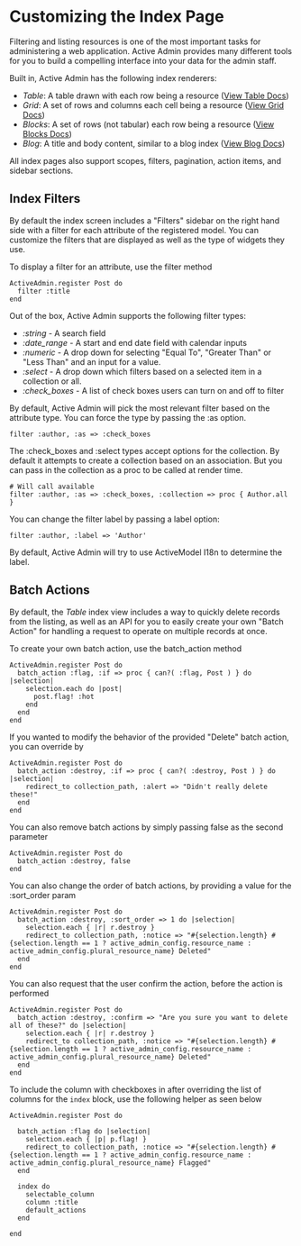 # Customizing the Index Page

Filtering and listing resources is one of the most important tasks for
administering a web application. Active Admin provides many different tools for
you to build a compelling interface into your data for the admin staff.

Built in, Active Admin has the following index renderers:

* *Table*: A table drawn with each row being a resource ([View Table Docs](3-index-pages/index-as-table.md))
* *Grid*: A set of rows and columns each cell being a resource ([View Grid Docs](3-index-pages/index-as-grid.md))
* *Blocks*: A set of rows (not tabular) each row being a resource ([View Blocks Docs](3-index-pages/index-as-block.md))
* *Blog*: A title and body content, similar to a blog index ([View Blog Docs](3-index-pages/index-as-blog.md))

All index pages also support scopes, filters, pagination, action items, and
sidebar sections.

## Index Filters

By default the index screen includes a "Filters" sidebar on the right hand side
with a filter for each attribute of the registered model. You can customize the
filters that are displayed as well as the type of widgets they use.

To display a filter for an attribute, use the filter method

    ActiveAdmin.register Post do
      filter :title
    end

Out of the box, Active Admin supports the following filter types:

* *:string* - A search field
* *:date_range* - A start and end date field with calendar inputs
* *:numeric* - A drop down for selecting "Equal To", "Greater Than" or "Less
  Than" and an input for a value.
* *:select* - A drop down which filters based on a selected item in a collection
  or all.
* *:check_boxes* - A list of check boxes users can turn on and off to filter

By default, Active Admin will pick the most relevant filter based on the
attribute type. You can force the type by passing the :as option.

    filter :author, :as => :check_boxes

The :check_boxes and :select types accept options for the collection. By default
it attempts to create a collection based on an association. But you can pass in
the collection as a proc to be called at render time.

    # Will call available
    filter :author, :as => :check_boxes, :collection => proc { Author.all }

You can change the filter label by passing a label option:

    filter :author, :label => 'Author'

By default, Active Admin will try to use ActiveModel I18n to determine the label.

## Batch Actions

By default, the *Table* index view includes a way to quickly delete records from the listing,
as well as an API for you to easily create your own "Batch Action" for handling a request to operate
on multiple records at once.

To create your own batch action, use the batch_action method

	ActiveAdmin.register Post do
	  batch_action :flag, :if => proc { can?( :flag, Post ) } do |selection|
	    selection.each do |post|
	      post.flag! :hot
	    end
	  end
	end
	
If you wanted to modify the behavior of the provided "Delete" batch action, you can override by

	ActiveAdmin.register Post do
	  batch_action :destroy, :if => proc { can?( :destroy, Post ) } do |selection|
	    redirect_to collection_path, :alert => "Didn't really delete these!"
	  end
	end
	
You can also remove batch actions by simply passing false as the second parameter

	ActiveAdmin.register Post do
	  batch_action :destroy, false
	end
	
You can also change the order of batch actions, by providing a value for the :sort_order param

	ActiveAdmin.register Post do
	  batch_action :destroy, :sort_order => 1 do |selection|
	    selection.each { |r| r.destroy }
	    redirect_to collection_path, :notice => "#{selection.length} #{selection.length == 1 ? active_admin_config.resource_name : active_admin_config.plural_resource_name} Deleted"
	  end
	end
	
You can also request that the user confirm the action, before the action is performed

	ActiveAdmin.register Post do
	  batch_action :destroy, :confirm => "Are you sure you want to delete all of these?" do |selection|
	    selection.each { |r| r.destroy }
	    redirect_to collection_path, :notice => "#{selection.length} #{selection.length == 1 ? active_admin_config.resource_name : active_admin_config.plural_resource_name} Deleted"
	  end
	end
	
To include the column with checkboxes in after overriding the list of columns for the `index` block, use the following helper as seen below

	ActiveAdmin.register Post do
	
	  batch_action :flag do |selection|
	    selection.each { |p| p.flag! }
		redirect_to collection_path, :notice => "#{selection.length} #{selection.length == 1 ? active_admin_config.resource_name : active_admin_config.plural_resource_name} Flagged"
	  end
	
	  index do
	    selectable_column
	    column :title
	    default_actions
	  end
	
	end